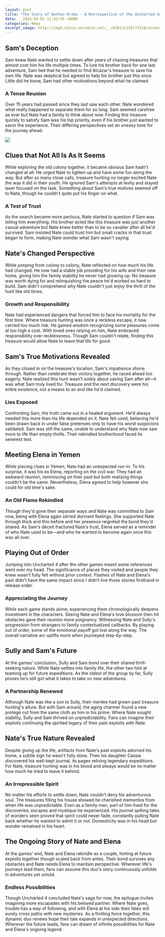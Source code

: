```yaml
---
layout: post
title: "The Story of Nathan Drake - A Retrospective of the Uncharted Series"
date:   2024-03-02 11:02:55 +0000
categories: News
excerpt_image: http://img4.wikia.nocookie.net/__cb20131120172510/uncharted/de/images/5/5d/Nathan_Drake_render.jpg
---
```

## Sam's Deception 

Sam knew Nate wanted to settle down after years of chasing treasures that almost cost him his life multiple times. To lure his brother back for one last adventure, Sam lied that he needed to find Alcazar's treasure to save his own life. Nate was skeptical but agreed to help his brother just this once. Little did he know, Sam had other motivations beyond what he claimed.

### A Tense Reunion

Over 15 years had passed since they last saw each other. Nate wondered what really happened to separate them for so long. Sam seemed carefree as ever but Nate had a family to think about now. Finding this treasure quickly to satisfy Sam was his top priority, even if his brother just wanted to savor the experience. Their differing perspectives set an uneasy tone for the journey ahead.


![](http://img4.wikia.nocookie.net/__cb20131120172510/uncharted/de/images/5/5d/Nathan_Drake_render.jpg)
## Clues that Not All Is As It Seems   

While exploring the old colony together, it became obvious Sam hadn't changed at all. He urged Nate to lighten up and have some fun along the way. But after so many close calls, treasure hunting no longer excited Nate the way it did in their youth. He ignored Sam's attempts at levity and stayed laser focused on the task. Something about Sam's true motives seemed off to Nate, though he couldn't quite put his finger on what.

### A Test of Trust

As the search became more perilous, Nate started to question if Sam was telling him everything. His brother acted like this treasure was just another casual adventure but Nate knew better than to be so cavalier after all he'd survived. Sam insisted Nate could trust him but small cracks in that trust began to form, making Nate wonder what Sam wasn't saying.

## Nate's Changed Perspective

While jumping from colony to colony, Nate reflected on how much his life had changed. He now had a stable job providing for his wife and their new home, giving him the family stability he never had growing up. No treasure was worth dying for and relinquishing the peace he'd worked so hard to build. Sam didn't comprehend why Nate couldn't just enjoy the thrill of the hunt like old times.

### Growth and Responsibility   

Nate had experienced dangers that forced him to face his mortality for the first time. Where treasure hunting was once a reckless escape, it now carried too much risk. He gained wisdom recognizing some pleasures come at too high a cost. With loved ones relying on him, Nate embraced responsibility over recklessness. Though Sam couldn't relate, finding this treasure would allow Nate to leave that life for good.

## Sam's True Motivations Revealed

As they closed in on the treasure's location, Sam's impatience shone through. Rather than celebrate their victory together, he raced ahead too eagerly. Nate realized this hunt wasn't solely about saving Sam after all—it was what Sam truly lived for. Treasure and the next discovery were his entire existence, not a means to an end like he'd claimed. 

### Lies Exposed

Confronting Sam, the truth came out in a heated argument. He'd always needed this more than his life depended on it. Nate felt used, believing he'd been drawn back in under false pretenses only to have his worst suspicions validated. Sam was still the same, unable to understand why Nate now saw more to life than empty thrills. Their rekindled brotherhood faced its severest test.

## Meeting Elena in Yemen

While piecing clues in Yemen, Nate had an unexpected run-in. To his surprise, it was his ex Elena, reporting on the civil war. They had an awkward reunion, reminiscing on their past but both realizing things couldn't be the same. Nevertheless, Elena agreed to help however she could for old time's sake. 

### An Old Flame Rekindled 

Though they'd gone their separate ways and Nate was committed to Sam now, being with Elena again stirred dormant feelings. She supported Nate through thick and thin before and her presence reignited the bond they'd shared. As Sam's deceit fractured Nate's trust, Elena served as a reminder of who Nate used to be—and who he wanted to become again once this was all over.

## Playing Out of Order

Jumping into Uncharted 4 after the other games meant some references went over my head. The significance of places they visited and people they knew wasn't fully felt without prior context. Flashes of Nate and Elena's past didn't have the same impact since I didn't live those stories firsthand in release order. 

### Appreciating the Journey

While each game stands alone, experiencing them chronologically deepens investment in the characters. Seeing Nate and Elena's love blossom then hit obstacles gave their reunion more poignancy. Witnessing Nate and Sully's progression from strangers to family contextualized callbacks. By playing out of order, some of the emotional payoff got lost along the way. The overall narrative arc uplifts more when journeyed step-by-step.

## Sully and Sam's Future

At the games’ conclusion, Sully and Sam bond over their shared thrill-seeking nature. While Nate settles into family life, the other two hint at teaming up for future expeditions. As the oldest of the group by far, Sully proves he’s still got what it takes to take on new adventures.

### A Partnership Renewed  

Although Nate was like a son to Sully, their mentee had grown past treasure hunting's allure. But with Sam around, the aging charmer found a new protégé cut from the same cloth as him in his prime. Where Nate sought stability, Sully and Sam thrived on unpredictability. Fans can imagine their exploits continuing the spirited legacy of their past exploits with Nate. 

## Nate's True Nature Revealed  

Despite giving up the life, artifacts from Nate's past exploits adorned his home, a subtle sign he wasn't fully done. Then his daughter Cassie discovered his well-kept journal, its pages reliving legendary expeditions. For Nate, treasure hunting was in his blood and always would be no matter how much he tried to leave it behind.

### An Irrepressible Spirit

No matter his efforts to settle down, Nate couldn't deny his adventurous soul. The treasures filling his house showed he cherished mementos from when life was unpredictable. Even as a family man, part of him lived for the discoveries, escapes and mystique he experienced. His journal spilling tales of wonders seen proved that spirit could never fade, constantly pulling Nate back whether he wanted to admit it or not. Domesticity was in his head but wonder remained in his heart.

## The Ongoing Story of Nate and Elena 

At the games' end, Nate and Elena rekindle as a couple, hinting at future exploits together though scaled back from antes. Their bond survives any obstacles and Nate needs Elena to maintain perspective. Wherever life's journeys lead them, fans can assume this duo's story continuously unfolds in adventures yet untold. 

### Endless Possibilities

Though Uncharted 4 concluded Nate's saga for now, the epilogue invites imagining more escapades with his beloved partner. Where Nate goes, trouble has a way of following, and with Elena at his side their fates will surely cross paths with new mysteries. As a thrilling force together, this dynamic duo renews hope their tale expands in unexpected directions. Wherever the future leads, fans can dream of infinite possibilities for Nate and Elena's ongoing legend.